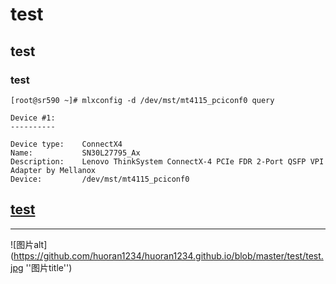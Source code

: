 # test

## test

### test

```
[root@sr590 ~]# mlxconfig -d /dev/mst/mt4115_pciconf0 query

Device #1:
----------

Device type:    ConnectX4       
Name:           SN30L27795_Ax   
Description:    Lenovo ThinkSystem ConnectX-4 PCIe FDR 2-Port QSFP VPI Adapter by Mellanox
Device:         /dev/mst/mt4115_pciconf0
```
[test](https://www.baidu.com)
----
****

![图片alt](https://github.com/huoran1234/huoran1234.github.io/blob/master/test/test.jpg ''图片title'')
